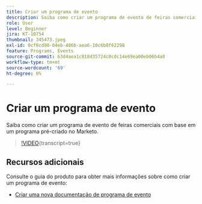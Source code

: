 ```yaml
---
title: Criar um programa de evento
description: Saiba como criar um programa de evento de feiras comerciais com base em um programa pré-criado no Marketo.
role: User
level: Beginner
jira: KT-10754
thumbnail: 345473.jpeg
exl-id: 0cf8cd90-04eb-486b-aea6-10c6b8f62298
feature: Programs, Events
source-git-commit: 63d4aea1c818d35724c0cdc14e69ea00eb06b4a0
workflow-type: tm+mt
source-wordcount: '69'
ht-degree: 0%

---
```


# Criar um programa de evento

Saiba como criar um programa de evento de feiras comerciais com base em um programa pré-criado no Marketo.

>[!VIDEO](https://video.tv.adobe.com/v/345473/?quality=12&learn=on){transcript=true}

## Recursos adicionais

Consulte o guia do produto para obter mais informações sobre como criar um programa de evento:

* [Criar uma nova documentação de programa de evento](https://experienceleague.adobe.com/docs/marketo/using/product-docs/demand-generation/events/understanding-events/create-a-new-event-program.html?lang=en)
